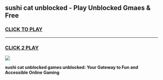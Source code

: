 
## sushi cat unblocked - Play Unblocked Gmaes & Free
<h3>
<a href="https://news.freeplayer.one?title=sushi_cat_unblocked&ref=23F">CLICK TO PLAY</a></h3>
<hr>

<h3>
<a href="https://news.freeplayer.one?title=sushi_cat_unblocked&ref=23F">CLICK 2 PLAY</a>
  
</h3>

<a href="https://news.freeplayer.one?title=sushi_cat_unblocked&ref=23F/"><img src="https://clearcache.store/games.png"></a>


**sushi cat unblocked games unblocked: Your Gateway to Fun and Accessible Online Gaming**
